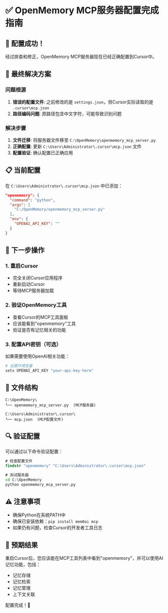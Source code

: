 # ✅ OpenMemory MCP服务器配置完成指南

## 🎉 配置成功！

经过排查和修正，OpenMemory MCP服务器现在已经正确配置到Cursor中。

## 🔧 最终解决方案

### 问题根源
1. **错误的配置文件**: 之前修改的是 `settings.json`，但Cursor实际读取的是 `.cursor\mcp.json`
2. **路径编码问题**: 原路径包含中文字符，可能导致识别问题

### 解决步骤
1. **文件迁移**: 将服务器文件移至 `C:\OpenMemory\openmemory_mcp_server.py`
2. **正确配置**: 更新 `C:\Users\Administrator\.cursor\mcp.json` 文件
3. **配置验证**: 确认配置已正确应用

## 📋 当前配置

在 `C:\Users\Administrator\.cursor\mcp.json` 中已添加：

```json
"openmemory": {
  "command": "python",
  "args": [
    "C:/OpenMemory/openmemory_mcp_server.py"
  ],
  "env": {
    "OPENAI_API_KEY": ""
  }
}
```

## 🚀 下一步操作

### 1. 重启Cursor
- 完全关闭Cursor应用程序
- 重新启动Cursor
- 等待MCP服务器加载

### 2. 验证OpenMemory工具
- 查看Cursor的MCP工具面板
- 应该能看到"openmemory"工具
- 验证是否有记忆相关的功能

### 3. 配置API密钥（可选）
如果需要使用OpenAI相关功能：
```bash
# 设置环境变量
setx OPENAI_API_KEY "your-api-key-here"
```

## 📁 文件结构

```
C:\OpenMemory\
└── openmemory_mcp_server.py  (MCP服务器)

C:\Users\Administrator\.cursor\
└── mcp.json  (MCP配置文件)
```

## 🔍 验证配置

可以通过以下命令验证配置：

```cmd
# 检查配置文件
findstr "openmemory" "C:\Users\Administrator\.cursor\mcp.json"

# 测试服务器
cd C:\OpenMemory
python openmemory_mcp_server.py
```

## ⚠️ 注意事项

- 确保Python在系统PATH中
- 确保已安装依赖：`pip install mem0ai mcp`
- 如果仍有问题，检查Cursor的开发者工具日志

## 🎯 预期结果

重启Cursor后，您应该能在MCP工具列表中看到"openmemory"，并可以使用AI记忆功能，包括：
- 记忆存储
- 记忆检索  
- 记忆管理
- 上下文关联

配置完成！🎉 